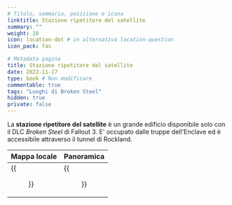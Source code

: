 ```yaml
---
# Titolo, sommario, posizione e icona
linktitle: Stazione ripetitore del satellite
summary: ""
weight: 10
icon: location-dot # in alternativa location-question
icon_pack: fas

# Metadata pagina
title: Stazione ripetitore del satellite
date: 2022-11-17
type: book # Non modificare
commentable: true
tags: "Luoghi di Broken Steel"
hidden: true
private: false 
---
```


<div class="fo3">

La **stazione ripetitore del satellite** è un grande edificio disponibile solo con il DLC *Broken Steel* di Fallout 3. E' occupato dalle truppe dell'Enclave ed è accessibile attraverso il tunnel di Rockland.

| Mappa locale                           | Panoramica                        |
| -------------------------------------- | --------------------------------- |
| {{<figure src="fo3/Fo3BS_Satellite_facility_map.webp">}}| {{<figure src="fo3/Satellite_Relay_Station.webp">}}|

</div>
